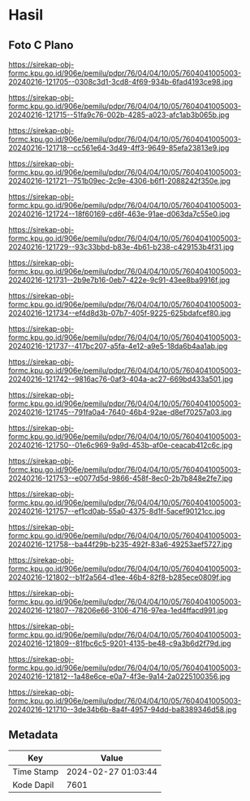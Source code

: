# Hasil

## Foto C Plano

https://sirekap-obj-formc.kpu.go.id/906e/pemilu/pdpr/76/04/04/10/05/7604041005003-20240216-121705--0308c3d1-3cd8-4f69-934b-6fad4193ce98.jpg

https://sirekap-obj-formc.kpu.go.id/906e/pemilu/pdpr/76/04/04/10/05/7604041005003-20240216-121715--51fa9c76-002b-4285-a023-afc1ab3b065b.jpg

https://sirekap-obj-formc.kpu.go.id/906e/pemilu/pdpr/76/04/04/10/05/7604041005003-20240216-121718--cc561e64-3d49-4ff3-9649-85efa23813e9.jpg

https://sirekap-obj-formc.kpu.go.id/906e/pemilu/pdpr/76/04/04/10/05/7604041005003-20240216-121721--751b09ec-2c9e-4306-b6f1-2088242f350e.jpg

https://sirekap-obj-formc.kpu.go.id/906e/pemilu/pdpr/76/04/04/10/05/7604041005003-20240216-121724--18f60169-cd6f-463e-91ae-d063da7c55e0.jpg

https://sirekap-obj-formc.kpu.go.id/906e/pemilu/pdpr/76/04/04/10/05/7604041005003-20240216-121729--93c33bbd-b83e-4b61-b238-c429153b4f31.jpg

https://sirekap-obj-formc.kpu.go.id/906e/pemilu/pdpr/76/04/04/10/05/7604041005003-20240216-121731--2b9e7b16-0eb7-422e-9c91-43ee8ba9916f.jpg

https://sirekap-obj-formc.kpu.go.id/906e/pemilu/pdpr/76/04/04/10/05/7604041005003-20240216-121734--ef4d8d3b-07b7-405f-9225-625bdafcef80.jpg

https://sirekap-obj-formc.kpu.go.id/906e/pemilu/pdpr/76/04/04/10/05/7604041005003-20240216-121737--417bc207-a5fa-4e12-a9e5-18da6b4aa1ab.jpg

https://sirekap-obj-formc.kpu.go.id/906e/pemilu/pdpr/76/04/04/10/05/7604041005003-20240216-121742--9816ac76-0af3-404a-ac27-669bd433a501.jpg

https://sirekap-obj-formc.kpu.go.id/906e/pemilu/pdpr/76/04/04/10/05/7604041005003-20240216-121745--791fa0a4-7640-46b4-92ae-d8ef70257a03.jpg

https://sirekap-obj-formc.kpu.go.id/906e/pemilu/pdpr/76/04/04/10/05/7604041005003-20240216-121750--01e6c969-9a9d-453b-af0e-ceacab412c6c.jpg

https://sirekap-obj-formc.kpu.go.id/906e/pemilu/pdpr/76/04/04/10/05/7604041005003-20240216-121753--e0077d5d-9866-458f-8ec0-2b7b848e2fe7.jpg

https://sirekap-obj-formc.kpu.go.id/906e/pemilu/pdpr/76/04/04/10/05/7604041005003-20240216-121757--ef1cd0ab-55a0-4375-8d1f-5acef90121cc.jpg

https://sirekap-obj-formc.kpu.go.id/906e/pemilu/pdpr/76/04/04/10/05/7604041005003-20240216-121758--ba44f29b-b235-492f-83a6-49253aef5727.jpg

https://sirekap-obj-formc.kpu.go.id/906e/pemilu/pdpr/76/04/04/10/05/7604041005003-20240216-121802--b1f2a564-d1ee-46b4-82f8-b285ece0809f.jpg

https://sirekap-obj-formc.kpu.go.id/906e/pemilu/pdpr/76/04/04/10/05/7604041005003-20240216-121807--78206e66-3106-4716-97ea-1ed4ffacd991.jpg

https://sirekap-obj-formc.kpu.go.id/906e/pemilu/pdpr/76/04/04/10/05/7604041005003-20240216-121809--81fbc6c5-9201-4135-be48-c9a3b6d2f79d.jpg

https://sirekap-obj-formc.kpu.go.id/906e/pemilu/pdpr/76/04/04/10/05/7604041005003-20240216-121812--1a48e6ce-e0a7-4f3e-9a14-2a0225100356.jpg

https://sirekap-obj-formc.kpu.go.id/906e/pemilu/pdpr/76/04/04/10/05/7604041005003-20240216-121710--3de34b6b-8a4f-4957-94dd-ba8389346d58.jpg


## Metadata

| Key        | Value               |
| ---------- | ------------------- |
| Time Stamp | 2024-02-27 01:03:44 |
| Kode Dapil | 7601                |



